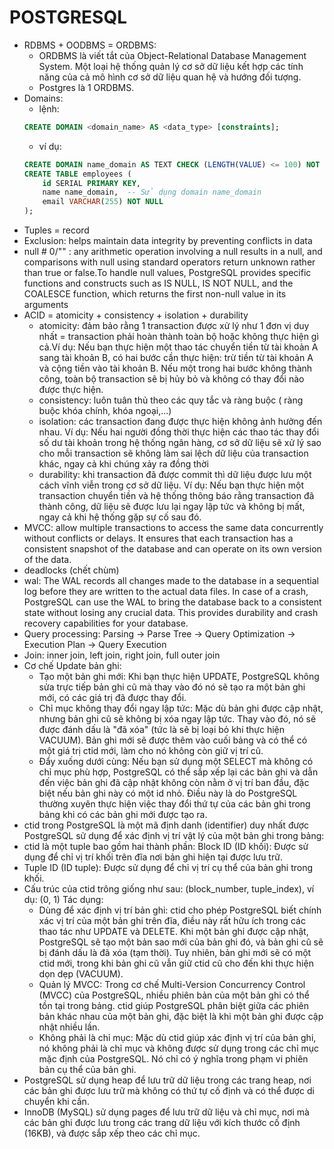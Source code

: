 # POSTGRESQL
- RDBMS + OODBMS = ORDBMS: 
    - ORDBMS là viết tắt của Object-Relational Database Management System. Một loại hệ thống quản lý cơ sở dữ liệu kết hợp các tính năng của cả mô hình cơ sở dữ liệu quan hệ và hướng đối tượng.
    - Postgres là 1 ORDBMS.
- Domains: 
    - lệnh: 
    ```sql
    CREATE DOMAIN <domain_name> AS <data_type> [constraints];
    ```
    - ví dụ: 
    ```sql
    CREATE DOMAIN name_domain AS TEXT CHECK (LENGTH(VALUE) <= 100) NOT NULL;
    CREATE TABLE employees (
        id SERIAL PRIMARY KEY,
        name name_domain,  -- Sử dụng domain name_domain
        email VARCHAR(255) NOT NULL
    );
    ```
- Tuples = record
- Exclusion: helps maintain data integrity by preventing conflicts in data
- null # 0/"" : any arithmetic operation involving a null results in a null, and comparisons with null using standard operators return unknown rather than true or false.To handle null values, PostgreSQL provides specific functions and constructs such as IS NULL, IS NOT NULL, and the COALESCE function, which returns the first non-null value in its arguments
- ACID = atomicity + consistency + isolation + durability
    - atomicity: đảm bảo rằng 1 transaction được xử lý như 1 đơn vị duy nhất = transaction phải hoàn thành toàn bộ hoặc không thực hiện gì cả.Ví dụ: Nếu bạn thực hiện một thao tác chuyển tiền từ tài khoản A sang tài khoản B, có hai bước cần thực hiện: trừ tiền từ tài khoản A và cộng tiền vào tài khoản B. Nếu một trong hai bước không thành công, toàn bộ transaction sẽ bị hủy bỏ và không có thay đổi nào được thực hiện.
    - consistency: luôn tuân thủ theo các quy tắc và ràng buộc ( ràng buộc khóa chính, khóa ngoại,...)
    - isolation: các transaction đang được thực hiện không ảnh hưởng đến nhau. Ví dụ: Nếu hai người đồng thời thực hiện các thao tác thay đổi số dư tài khoản trong hệ thống ngân hàng, cơ sở dữ liệu sẽ xử lý sao cho mỗi transaction sẽ không làm sai lệch dữ liệu của transaction khác, ngay cả khi chúng xảy ra đồng thời
    - durability: khi transaction đã được commit thì dữ liệu được lưu một cách vĩnh viễn trong cơ sở dữ liệu. Ví dụ: Nếu bạn thực hiện một transaction chuyển tiền và hệ thống thông báo rằng transaction đã thành công, dữ liệu sẽ được lưu lại ngay lập tức và không bị mất, ngay cả khi hệ thống gặp sự cố sau đó.
- MVCC: allow multiple transactions to access the same data concurrently without conflicts or delays.  It ensures that each transaction has a consistent snapshot of the database and can operate on its own version of the data.
- deadlocks (chết chùm)
- wal: The WAL records all changes made to the database in a sequential log before they are written to the actual data files. In case of a crash, PostgreSQL can use the WAL to bring the database back to a consistent state without losing any crucial data. This provides durability and crash recovery capabilities for your database.
- Query processing: Parsing -> Parse Tree -> Query Optimization -> Execution Plan -> Query Execution
- Join: inner join, left join, right join, full outer join
- Cơ chế Update bản ghi: 
    + Tạo một bản ghi mới: Khi bạn thực hiện UPDATE, PostgreSQL không sửa trực tiếp bản ghi cũ mà thay vào đó nó sẽ tạo ra một bản ghi mới, có các giá trị đã được thay đổi.
    + Chỉ mục không thay đổi ngay lập tức: Mặc dù bản ghi được cập nhật, nhưng bản ghi cũ sẽ không bị xóa ngay lập tức. Thay vào đó, nó sẽ được đánh dấu là "đã xóa" (tức là sẽ bị loại bỏ khi thực hiện VACUUM). Bản ghi mới sẽ được thêm vào cuối bảng và có thể có một giá trị ctid mới, làm cho nó không còn giữ vị trí cũ.
    + Đẩy xuống dưới cùng: Nếu bạn sử dụng một SELECT mà không có chỉ mục phù hợp, PostgreSQL có thể sắp xếp lại các bản ghi và dẫn đến việc bản ghi đã cập nhật không còn nằm ở vị trí ban đầu, đặc biệt nếu bản ghi này có một id nhỏ. Điều này là do PostgreSQL thường xuyên thực hiện việc thay đổi thứ tự của các bản ghi trong bảng khi có các bản ghi mới được tạo ra.
- ctid trong PostgreSQL là một mã định danh (identifier) duy nhất được PostgreSQL sử dụng để xác định vị trí vật lý của một bản ghi trong bảng: 
- ctid là một tuple bao gồm hai thành phần:
Block ID (ID khối): Được sử dụng để chỉ vị trí khối trên đĩa nơi bản ghi hiện tại được lưu trữ.
- Tuple ID (ID tuple): Được sử dụng để chỉ vị trí cụ thể của bản ghi trong khối.
- Cấu trúc của ctid trông giống như sau: (block_number, tuple_index), ví dụ: (0, 1)
Tác dụng:
    - Dùng để xác định vị trí bản ghi: ctid cho phép PostgreSQL biết chính xác vị trí của một bản ghi trên đĩa, điều này rất hữu ích trong các thao tác như UPDATE và DELETE. Khi một bản ghi được cập nhật, PostgreSQL sẽ tạo một bản sao mới của bản ghi đó, và bản ghi cũ sẽ bị đánh dấu là đã xóa (tạm thời). Tuy nhiên, bản ghi mới sẽ có một ctid mới, trong khi bản ghi cũ vẫn giữ ctid cũ cho đến khi thực hiện dọn dẹp (VACUUM).
    - Quản lý MVCC: Trong cơ chế Multi-Version Concurrency Control (MVCC) của PostgreSQL, nhiều phiên bản của một bản ghi có thể tồn tại trong bảng. ctid giúp PostgreSQL phân biệt giữa các phiên bản khác nhau của một bản ghi, đặc biệt là khi một bản ghi được cập nhật nhiều lần.
    - Không phải là chỉ mục: Mặc dù ctid giúp xác định vị trí của bản ghi, nó không phải là chỉ mục và không được sử dụng trong các chỉ mục mặc định của PostgreSQL. Nó chỉ có ý nghĩa trong phạm vi phiên bản cụ thể của bản ghi.  
- PostgreSQL sử dụng heap để lưu trữ dữ liệu trong các trang heap, nơi các bản ghi được lưu trữ mà không có thứ tự cố định và có thể được di chuyển khi cần. 
- InnoDB (MySQL) sử dụng pages để lưu trữ dữ liệu và chỉ mục, nơi mà các bản ghi được lưu trong các trang dữ liệu với kích thước cố định (16KB), và được sắp xếp theo các chỉ mục.
